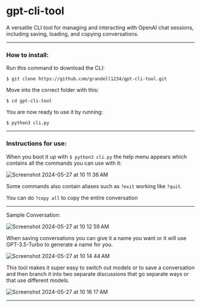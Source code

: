 # gpt-cli-tool
A versatile CLI tool for managing and interacting with OpenAI chat sessions, including saving, loading, and copying conversations.
___
### How to install:
Run this command to download the CLI:

```$ git clone https://github.com/grandell1234/gpt-cli-tool.git ```

Move into the correct folder with this:

```$ cd gpt-cli-tool```

You are now ready to use it by running:

```$ python3 cli.py```
___
### Instructions for use:

When you boot it up with ```$ python3 cli.py``` the help menu appears which contains all the commands you can use with it:

![Screenshot 2024-05-27 at 10 11 36 AM](https://github.com/grandell1234/gpt-command-line-tool/assets/78573365/b8229999-2689-4639-b3d7-81229cf76ab2)

Some commands also contain aliases such as ```?exit``` working like ```?quit```.

You can do ```?copy all``` to copy the entire conversation
___
Sample Conversation:

![Screenshot 2024-05-27 at 10 12 59 AM](https://github.com/grandell1234/gpt-command-line-tool/assets/78573365/715f774b-c6be-439e-b0c0-7ce1466d2c9e)

When saving conversations you can give it a name you want or it will use GPT-3.5-Turbo to generate a name for you.

![Screenshot 2024-05-27 at 10 14 44 AM](https://github.com/grandell1234/gpt-command-line-tool/assets/78573365/cae59f0a-7fbe-47ab-ad5f-a537a585aad2)

This tool makes it super easy to switch out models or to save a conversation and then branch it into two separate discussions that go separate ways or that use different models.

![Screenshot 2024-05-27 at 10 16 17 AM](https://github.com/grandell1234/gpt-command-line-tool/assets/78573365/7bc95bb2-8f38-4866-b689-9d997cc44df8)
___
